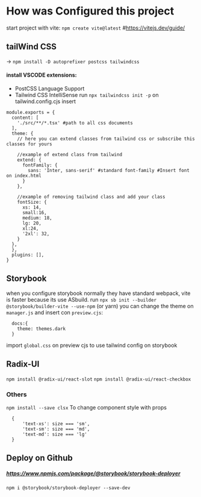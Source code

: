 # How was Configured this project

start project with vite:
`npm create vite@latest` #https://vitejs.dev/guide/

## tailWind CSS
-> `npm install -D autoprefixer postcss tailwindcss`
#### install VSCODE extensions:
- PostCSS Language Support
- Tailwind CSS IntelliSense
run `npx tailwindcss init -p`
on tailwind.config.cjs
insert 
```
module.exports = {
  content: [
    './src/**/*.tsx' #path to all css documents
  ],
  theme: {
    // here you can extend classes from tailwind css or subscribe this classes for yours

    //example of extend class from tailwind
    extend: {
      fontFamily: {
        sans: 'Inter, sans-serif' #standard font-family #Insert font on index.html
      }
    },

    //example of removing tailwind class and add your class
    fontSize: {
      xs: 14,
      small:16,
      medium: 18,
      lg: 20,
      xl:24,
      '2xl': 32,            
    }
  },
  },
  plugins: [],
}

```

## Storybook
when you configure storybook normally they have standard webpack, vite is faster because its use ASbuild.
run `npx sb init --builder @storybook/builder-vite --use-npm` (or yarn) 
you can change the theme on `manager.js` and insert con `preview.cjs`:
```
  docs:{
    theme: themes.dark
  }
```

import `global.css` on preview cjs to use tailwind config on storybook

## Radix-UI
`npm install @radix-ui/react-slot`
`npm install @radix-ui/react-checkbox`

### Others
`npm install --save clsx`
To change component style with props
```
  {
      'text-xs': size === 'sm',
      'text-sm': size === 'md',
      'text-md': size === 'lg'
  }
```

## Deploy on Github
##### https://www.npmjs.com/package/@storybook/storybook-deployer
`npm i @storybook/storybook-deployer --save-dev`